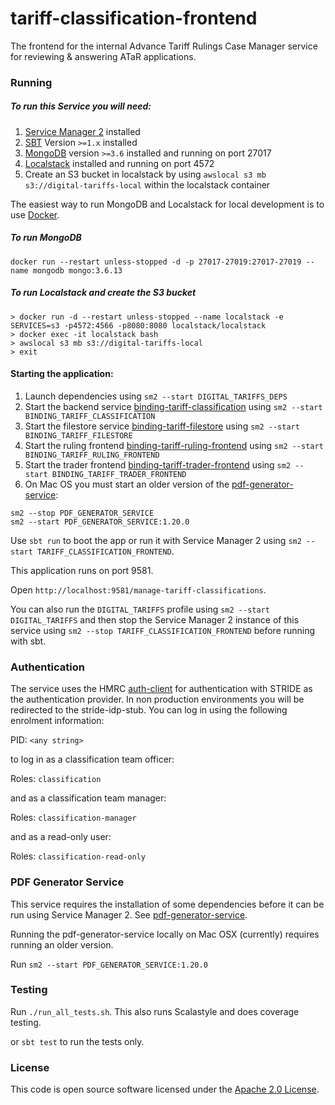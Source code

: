 
# tariff-classification-frontend

The frontend for the internal Advance Tariff Rulings Case Manager service for reviewing & answering ATaR applications.

### Running

##### To run this Service you will need:

1) [Service Manager 2](https://github.com/hmrc/sm2) installed
2) [SBT](https://www.scala-sbt.org) Version `>=1.x` installed
3) [MongoDB](https://www.mongodb.com/) version `>=3.6` installed and running on port 27017
4) [Localstack](https://github.com/localstack/localstack) installed and running on port 4572
5) Create an S3 bucket in localstack by using `awslocal s3 mb s3://digital-tariffs-local` within the localstack container

The easiest way to run MongoDB and Localstack for local development is to use [Docker](https://docs.docker.com/get-docker/).

##### To run MongoDB

```
docker run --restart unless-stopped -d -p 27017-27019:27017-27019 --name mongodb mongo:3.6.13
```

##### To run Localstack and create the S3 bucket

```
> docker run -d --restart unless-stopped --name localstack -e SERVICES=s3 -p4572:4566 -p8080:8080 localstack/localstack
> docker exec -it localstack bash
> awslocal s3 mb s3://digital-tariffs-local
> exit
```

#### Starting the application:
 
1) Launch dependencies using `sm2 --start DIGITAL_TARIFFS_DEPS`
2) Start the backend service [binding-tariff-classification](https://github.com/hmrc/binding-tariff-classification) using `sm2 --start BINDING_TARIFF_CLASSIFICATION`
3) Start the filestore service [binding-tariff-filestore](https://github.com/hmrc/binding-tariff-filestore) using `sm2 --start BINDING_TARIFF_FILESTORE`
4) Start the ruling frontend [binding-tariff-ruling-frontend](https://github.com/hmrc/binding-tariff-ruling-frontend) using `sm2 --start BINDING_TARIFF_RULING_FRONTEND`
5) Start the trader frontend [binding-tariff-trader-frontend](https://github.com/hmrc/binding-tariff-trader-frontend) using `sm2 --start BINDING_TARIFF_TRADER_FRONTEND`
6) On Mac OS you must start an older version of the [pdf-generator-service](https://github.com/hmrc/pdf-generator-service):
```
sm2 --stop PDF_GENERATOR_SERVICE
sm2 --start PDF_GENERATOR_SERVICE:1.20.0
```

Use `sbt run` to boot the app or run it with Service Manager 2 using `sm2 --start TARIFF_CLASSIFICATION_FRONTEND`.

This application runs on port 9581.

Open `http://localhost:9581/manage-tariff-classifications`.

You can also run the `DIGITAL_TARIFFS` profile using `sm2 --start DIGITAL_TARIFFS` and then stop the Service Manager 2 instance of this service using `sm2 --stop TARIFF_CLASSIFICATION_FRONTEND` before running with sbt.

### Authentication

The service uses the HMRC [auth-client](https://github.com/hmrc/auth-client) for authentication with STRIDE as the authentication provider. In non production environments you will be redirected to the stride-idp-stub. You can log in using the following enrolment information:

PID: `<any string>`

to log in as a classification team officer:

Roles: `classification`

and as a classification team manager:

Roles: `classification-manager`

and as a read-only user:

Roles: `classification-read-only`

### PDF Generator Service

This service requires the installation of some dependencies before it can be run using Service Manager 2. See [pdf-generator-service](https://github.com/hmrc/pdf-generator-service).

Running the pdf-generator-service locally on Mac OSX (currently) requires running an older version.  

Run `sm2 --start PDF_GENERATOR_SERVICE:1.20.0`

### Testing

Run `./run_all_tests.sh`. This also runs Scalastyle and does coverage testing.

or `sbt test` to run the tests only.

### License

This code is open source software licensed under the [Apache 2.0 License]("http://www.apache.org/licenses/LICENSE-2.0.html").
